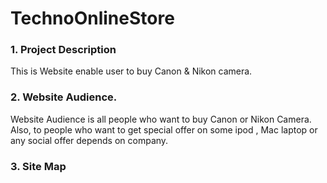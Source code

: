 # TechnoOnlineStore
### 1.	Project Description 

This is Website enable user to buy Canon & Nikon camera.

### 2.	Website Audience. 
Website Audience is all people who want to buy Canon or Nikon Camera. Also, to people who want to get special offer on some ipod , Mac laptop or any social offer depends on company. 
	
### 3. Site Map         

